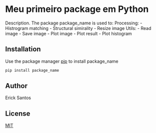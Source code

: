 # Meu primeiro package em Python

Description. 
The package package_name is used to:
	Processing:
		- Histrogram matching
		- Structural simirality
		- Resize image
	Utils:
		- Read image
		- Save image
		- Plot image
		- Plot result
		- Plot histogram

## Installation

Use the package manager [pip](https://pip.pypa.io/en/stable/) to install package_name

```bash
pip install package_name
```

## Author
Erick Santos

## License
[MIT](https://choosealicense.com/licenses/mit/)
